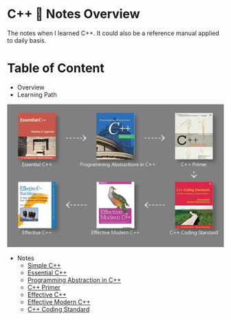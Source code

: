 # C++ 📔 Notes Overview

The notes when I learned C++. It could also be a reference manual applied to daily basis.



# Table of Content

- Overview
- Learning Path

![cover](./img/cover.jpg)

- Notes
  - [Simple C++][simple_cpp]
  - [Essential C++][essential_cpp]
  - [Programming Abstraction in C++][programming_abstraction_cpp]
  - [C++ Primer][cpp_primer]
  - [Effective C++][effective_cpp]
  - [Effective Modern C++][effective_modern_cpp]
  - [C++ Coding Standard][cpp_coding_standard]










[simple_cpp]:./0_simple_cpp/README.md
[essential_cpp]:./1_essential_cpp/README.md
[programming_abstraction_cpp]:./2_programming_abstraction_in_cpp/README.md
[cpp_primer]:./3_cpp_primer/README.md
[effective_cpp]:./4_effective_cpp/README.md
[effective_modern_cpp]:./5_effective_modern_cpp/README.md
[cpp_coding_standard]:./6_cpp_coding_standard/README.md
